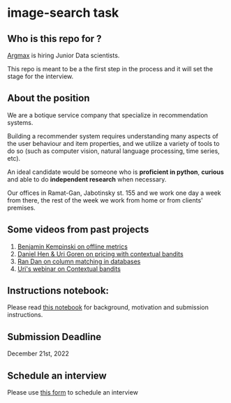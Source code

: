 # image-search task

## Who is this repo for ?
[Argmax](https://www.argmaxml.com) is hiring Junior Data scientists.

This repo is meant to be a the first step in the process and it will set the stage for the interview.

## About the position
We are a botique service company that specialize in recommendation systems.

Building a recommender system requires understanding many aspects of the user behaviour and item properties, and we utilize a variety of tools to do so (such as computer vision, natural language processing, time series, etc).

An ideal candidate would be someone who is **proficient in python**, **curious** and able to do **independent research** when necessary.

Our offices in Ramat-Gan, Jabotinsky st. 155 and we work one day a week from there, the rest of the week we work from home or from clients' premises.

## Some videos from past projects

1. [Benjamin Kempinski on offline metrics](https://www.youtube.com/watch?v=5OPa2RYL5VI)
1. [Daniel Hen & Uri Goren on pricing with contextual bandits](https://www.youtube.com/watch?v=IJtNBbINKbI)
1. [Ran Dan on column matching in databases](https://www.youtube.com/watch?v=bml3_U2RNKo)
1. [Uri's webinar on Contextual bandits](https://www.youtube.com/watch?v=7XDTYkUPN84&list=PLqkckaeDLF4IDdKltyBwx8jLaz5nwDPQU&index=16)

## Instructions notebook:
Please read [this notebook](https://github.com/argmaxml/image-search/blob/master/notebooks/explanations.ipynb) for background, motivation and submission instructions.

## Submission Deadline
December 21st, 2022

## Schedule an interview
Please use [this form](https://forms.gle/apMr8zPLbBf9pQY7A) to schedule an interview
